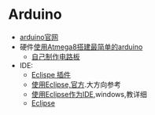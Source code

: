 # Arduino

* [arduino官网](http://arduino.cc/)
* 硬件[使用Atmega8搭建最简单的arduino](m8-ardunio)
  * [自己制作电路板](http://www.mitchellpage.com.au/research/?p=212)
* IDE:
  * [Eclispe 插件](http://eclipse.baeyens.it/download/product/linux64.2014-10-18_02-06-59.tar.gz)
  * [使用Eclipse,官方](http://playground.arduino.cc/Code/Eclipse#Eclipse_and_additional_plugins).大方向参考
  * [使用Eclipse作为IDE](http://www.wikihow.com/Write-Arduino-Software-in-C),windows,教详细
  * [Eclipse](http://robertcarlsen.net/2009/10/31/arduino-in-eclipse-989)
